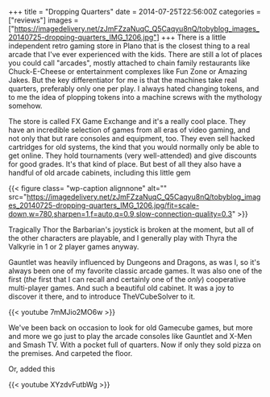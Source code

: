 +++
title = "Dropping Quarters"
date = 2014-07-25T22:56:00Z
categories = ["reviews"]
images = ["https://imagedelivery.net/zJmFZzaNuqC_Q5Caqyu8nQ/tobyblog_images_20140725-dropping-quarters_IMG_1206.jpg"]
+++
There is a little independent retro gaming store in Plano that is the closest thing to a real arcade that I've ever experienced with the kids. There are still a lot of places you could call "arcades", mostly attached to chain family restaurants like Chuck-E-Cheese or entertainment complexes like Fun Zone or Amazing Jakes. But the key differentiator for me is that the machines take real quarters, preferably only one per play. I always hated changing tokens, and to me the idea of plopping tokens into a machine screws with the mythology somehow.

<!--more-->

The store is called FX Game Exchange and it's a really cool place. They have an incredible selection of games from all eras of video gaming, and not only that but rare consoles and equipment, too. They even sell hacked cartridges for old systems, the kind that you would normally only be able to get online. They hold tournaments (very well-attended) and give discounts for good grades. It's that kind of place. But best of all they also have a handful of old arcade cabinets, including this little gem

{{< figure class= "wp-caption alignnone" alt="" src="https://imagedelivery.net/zJmFZzaNuqC_Q5Caqyu8nQ/tobyblog_images_20140725-dropping-quarters_IMG_1206.jpg/fit=scale-down,w=780,sharpen=1,f=auto,q=0.9,slow-connection-quality=0.3" >}}

Tragically Thor the Barbarian's joystick is broken at the moment, but all of the other characters are playable, and I generally play with Thyra the Valkyrie in 1 or 2 player games anyway.

Gauntlet was heavily influenced by Dungeons and Dragons, as was I, so it's always been one of my favorite classic arcade games. It was also one of the first (*the* first that I can recall and certainly one of the *only*) cooperative multi-player games. And such a beautiful old cabinet. It was a joy to discover it there, and to introduce TheVCubeSolver to it.

{{< youtube 7mMJio2MO6w >}}

We've been back on occasion to look for old Gamecube games, but more and more we go just to play the arcade consoles like Gauntlet and X-Men and Smash TV. With a pocket full of quarters. Now if only they sold pizza on the premises. And carpeted the floor.

Or, added this

{{< youtube XYzdvFutbWg >}}
